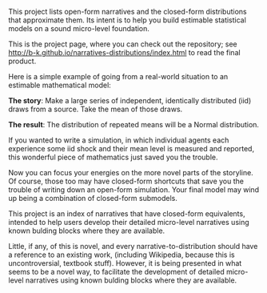 This project lists open-form narratives and the closed-form distributions that
approximate them. Its intent is to help you build estimable statistical models on a
sound micro-level foundation.

This is the project page, where you can check out the repository; see
http://b-k.github.io/narratives-distributions/index.html to read the final product.


Here is a simple example of going from a real-world situation to an estimable mathematical model:

**The story**: Make a large series of independent, identically distributed (iid) draws from a source.
Take the mean of those draws.

**The result**: The distribution of repeated means will be a Normal distribution.

If you wanted to write a simulation, in which individual agents each experience some iid
shock and their mean level is measured and reported, this wonderful piece of mathematics
just saved you the trouble.

Now you can focus your energies on the more novel parts of the storyline. Of course,
those too may have closed-form shortcuts that save you the trouble of writing down an
open-form simulation. Your final model may wind up being a combination of closed-form
submodels.

This project is an index of narratives that have closed-form equivalents, intended to help
users develop their detailed micro-level narratives using known bulding blocks where they
are available.

Little, if any, of this is novel, and every narrative-to-distribution should have a
reference to an existing work, (including Wikipedia, because this is uncontroversial,
textbook stuff). However, it is being presented in what seems to be a novel way, to
facilitate the development of detailed micro-level narratives using known bulding
blocks where they are available.

